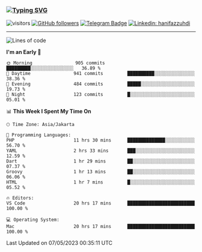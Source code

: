 ### [![Typing SVG](https://readme-typing-svg.herokuapp.com?font=lato&size=22&lines=Hi+There+👋)](https://git.io/typing-svg) 

![visitors](https://visitor-badge.glitch.me/badge?page_id=hanifazzuhdi.hanifazzuhdi)
[![GitHub followers](https://img.shields.io/github/followers/hanifazzuhdi?label=Follow&style=social)](https://github.com/hanifazzuhdi/?tab=follow) 
[![Telegram Badge](https://img.shields.io/badge/-hanif0198-blue?style=social&logo=telegram&link=https://www.t.me/hanif0198/)](https://www.t.me/hanif0198/) 
[![Linkedin: hanifazzuhdi](https://img.shields.io/badge/-hanifazzuhdi-blue?style=flat-square&logo=Linkedin&logoColor=white&link=https://www.linkedin.com/in/hanif-az-zuhdi-69688019b/)](https://www.linkedin.com/in/hanif-az-zuhdi-69688019b/) 

<hr/>

<!--START_SECTION:waka-->
![Lines of code](https://img.shields.io/badge/From%20Hello%20World%20I%27ve%20Written-18.3%20million%20lines%20of%20code-blue)

**I'm an Early 🐤** 

```text
🌞 Morning                905 commits         █████████░░░░░░░░░░░░░░░░   36.89 % 
🌆 Daytime                941 commits         ██████████░░░░░░░░░░░░░░░   38.36 % 
🌃 Evening                484 commits         █████░░░░░░░░░░░░░░░░░░░░   19.73 % 
🌙 Night                  123 commits         █░░░░░░░░░░░░░░░░░░░░░░░░   05.01 % 
```


📊 **This Week I Spent My Time On** 

```text
🕑︎ Time Zone: Asia/Jakarta

💬 Programming Languages: 
PHP                      11 hrs 30 mins      ██████████████░░░░░░░░░░░   56.70 % 
YAML                     2 hrs 33 mins       ███░░░░░░░░░░░░░░░░░░░░░░   12.59 % 
Dart                     1 hr 29 mins        ██░░░░░░░░░░░░░░░░░░░░░░░   07.37 % 
Groovy                   1 hr 13 mins        ██░░░░░░░░░░░░░░░░░░░░░░░   06.06 % 
HTML                     1 hr 7 mins         █░░░░░░░░░░░░░░░░░░░░░░░░   05.52 % 

🔥 Editors: 
VS Code                  20 hrs 17 mins      █████████████████████████   100.00 % 

💻 Operating System: 
Mac                      20 hrs 17 mins      █████████████████████████   100.00 % 
```


 Last Updated on 07/05/2023 00:35:11 UTC
<!--END_SECTION:waka-->
